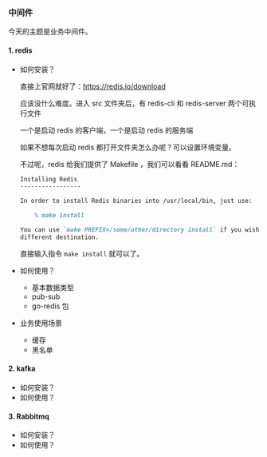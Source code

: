 ### 中间件

今天的主题是业务中间件。

#### 1. redis

* 如何安装？

  直接上官网就好了：https://redis.io/download

  应该没什么难度。进入 src 文件夹后，有 redis-cli 和 redis-server 两个可执行文件

  一个是启动 redis 的客户端，一个是启动 redis 的服务端

  如果不想每次启动 redis 都打开文件夹怎么办呢？可以设置环境变量。

  不过呢，redis 给我们提供了 Makefile ，我们可以看看 README.md：

  ```markdown
  Installing Redis
  -----------------
  
  In order to install Redis binaries into /usr/local/bin, just use:
  
      % make install
  
  You can use `make PREFIX=/some/other/directory install` if you wish to use a
  different destination.
  ```

  直接输入指令 `make install` 就可以了。

* 如何使用？
  * 基本数据类型
  * pub-sub
  * go-redis 包
* 业务使用场景
  * 缓存
  * 黑名单

#### 2. kafka

* 如何安装？
* 如何使用？

#### 3. Rabbitmq

* 如何安装？
* 如何使用？